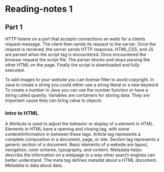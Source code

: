 # Reading-notes 1

## Part 1

HTTP listens on a port that accepts connections an waits for a clients request message. The client then sends its request to the server. Once the request is recieved, the server sends HTTP response. HTML,CSS, and JS are parsed when the script tag is encountered. Once encountered the browser request the script file. The parser blocks and stops parsing the other HTML on the page. Finally the script is downloaded and fully executed.

  To add images to your website you can  license filter to avoid copyright. In Java to create a string you could either use a string literal or a new keyword. To create a number in Java you can use the number function or have a string called quanity. Variables are containers for storing data. They are important cause they can bring value to objects

### Intro to HTML

A Attribute is used to adjust the behavior or display of a element in HTML. Elements in HTML have a opening and closing tag, with some content/information in between these tags. Article tag represents a complete composition in a document, page, or site. Section tag represents a generic section of a document. Basic elements of a website are layout, navigation, color scheme, typography, and content. Metadata helps describe the information on a webpage in a way other search engines can better understand. The meta tag defines metadat about a HTML document. Metadata is data about data.
